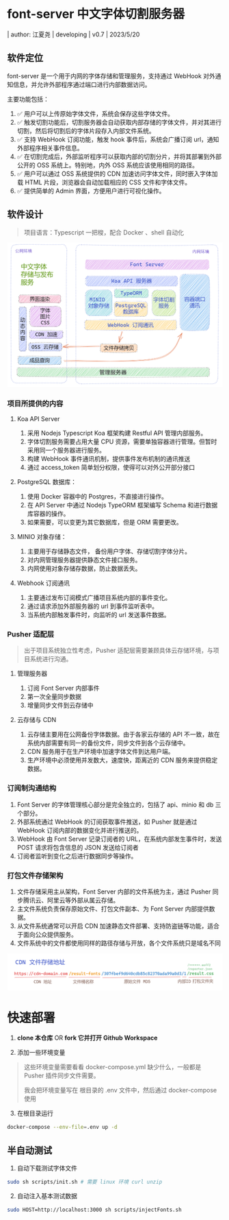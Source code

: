 # font-server 中文字体切割服务器

| author: 江夏尧 | developing | v0.7 | 2023/5/20

## 软件定位

font-server 是一个用于内网的字体存储和管理服务，支持通过 WebHook 对外通知信息，并允许外部程序通过端口进行内部数据访问。

主要功能包括：

1. ✅ 用户可以上传原始字体文件，系统会保存这些字体文件。
2. ✅ 触发切割功能后，切割服务器会自动获取内部存储的字体文件，并对其进行切割，然后将切割后的字体片段存入内部文件系统。
3. ✅ 支持 WebHook 订阅功能，触发 hook 事件后，系统会广播订阅 url，通知外部程序相关事件信息。
4. ✅ 在切割完成后，外部监听程序可以获取内部的切割分片，并将其部署到外部公开的 OSS 系统上。特别地，内外 OSS 系统应该使用相同的路径。
5. ✅ 用户可以通过 OSS 系统提供的 CDN 加速访问字体文件，同时嵌入字体加载 HTML 片段，浏览器会自动加载相应的 CSS 文件和字体文件。
6. ✅ 提供简单的 Admin 界面，方便用户进行可视化操作。

## 软件设计

> 项目语言：Typescript 一把梭，配合 Docker 、shell 自动化

![软件架构图](./assets/arch.png)

### 项目所提供的内容

1. Koa API Server

    1. 采用 Nodejs Typescript Koa 框架构建 Restful API 管理内部服务。
    2. 字体切割服务需要占用大量 CPU 资源，需要单独容器进行管理。但暂时采用同一个服务器进行服务。
    3. 构建 WebHook 事件通讯机制，提供事件发布机制的通讯推送
    4. 通过 access_token 简单划分权限，使得可以对外公开部分接口

2. PostgreSQL 数据库：

    1. 使用 Docker 容器中的 Postgres，不直接进行操作。
    2. 在 API Server 中通过 Nodejs TypeORM 框架编写 Schema 和进行数据库容器的操作。
    3. 如果需要，可以变更为其它数据库，但是 ORM 需要更改。

3. MINIO 对象存储：

    1. 主要用于存储静态文件， 备份用户字体、存储切割字体分片。
    2. 对内网管理服务器提供静态文件接口服务。
    3. 内网使用对象存储存数据，防止数据丢失。

4. Webhook 订阅通讯

    1. 主要通过发布订阅模式广播项目系统内部的事件变化。
    2. 通过请求添加外部服务器的 url 到事件监听表中。
    3. 当系统内部触发事件时，向监听的 url 发送事件数据。

### Pusher 适配层

> 出于项目系统独立性考虑，Pusher 适配层需要兼顾具体云存储环境，与项目系统进行沟通。

1. 管理服务器

    1. 订阅 Font Server 内部事件
    2. 第一次全量同步数据
    3. 增量同步文件到云存储中

2. 云存储与 CDN

    1. 云存储主要用在公网备份字体数据。由于各家云存储的 API 不一致，故在系统内部需要有同一的备份文件，同步文件到各个云存储中。
    2. CDN 服务用于在生产环境中加速字体文件到达用户端。
    3. 生产环境中必须使用并发数大，速度快，距离近的 CDN 服务来提供稳定数据。

### 订阅制沟通结构

1. Font Server 的字体管理核心部分是完全独立的，包括了 api、minio 和 db 三个部分。
2. 外部系统通过 WebHook 的订阅获取事件推送，如 Pusher 就是通过 WebHook 订阅内部的数据变化并进行推送的。
3. WebHook 由 Font Server 记录订阅者的 URL，在系统内部发生事件时，发送 POST 请求将包含信息的 JSON 发送给订阅者
4. 订阅者监听到变化之后进行数据同步等操作。

### 打包文件存储架构

1. 文件存储采用主从架构，Font Server 内部的文件系统为主，通过 Pusher 同步腾讯云、阿里云等外部从属云存储。
2. 主文件系统负责保存原始文件、打包文件副本、为 Font Server 内部提供数据。
3. 从文件系统通常可以开启 CDN 加速静态文件部署、支持防盗链等功能，适合于面向公众提供服务。
4. 文件系统中的文件都使用同样的路径存储与开放，各个文件系统只是域名不同

![](./assets/File_Path.png)

# 快速部署

1. **clone 本仓库** OR **fork 它并打开 Github Workspace**

2. 添加一些环境变量

> 这些环境变量需要看看 docker-compose.yml 缺少什么，一般都是 Pusher 插件同步文件需要。
>
> 我会把环境变量写在 根目录的 .env 文件中，然后通过 docker-compose 使用

3. 在根目录运行

```sh
docker-compose --env-file=.env up -d
```

## 半自动测试

1. 自动下载测试字体文件

```bash
sudo sh scripts/init.sh # 需要 linux 环境 curl unzip
```

2. 自动注入基本测试数据

```sh
sudo HOST=http://localhost:3000 sh scripts/injectFonts.sh
```
